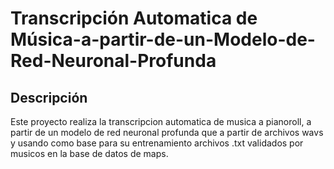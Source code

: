 # Transcripción Automatica de Música-a-partir-de-un-Modelo-de-Red-Neuronal-Profunda


## Descripción
Este proyecto realiza la transcripcion automatica de musica a pianoroll, a partir de un modelo de red neuronal profunda que a partir de archivos wavs y usando como base para su entrenamiento archivos .txt validados por musicos en la base de datos de maps.

